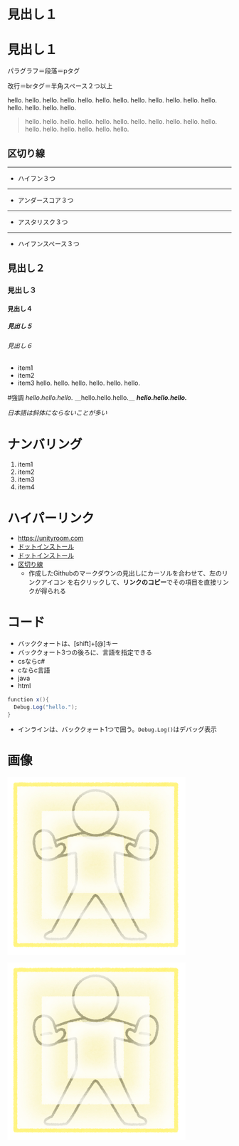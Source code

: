 # 見出し１

見出し１
===

パラグラフ＝段落＝pタグ

改行＝brタグ＝半角スペース２つ以上

hello. hello. hello. hello.
hello. hello. hello. hello.
hello. hello. hello. hello.
hello. hello. hello. hello.

> hello. hello. hello. hello. hello. hello.
hello. hello. hello. hello. hello. hello.
hello. hello. hello. hello. hello.

## 区切り線

---
- ハイフン３つ

___
- アンダースコア３つ

***

- アスタリスク３つ

- - -

- ハイフンスペース３つ

## 見出し２

### 見出し３

#### 見出し４

##### 見出し５

###### 見出し６

- item1
- item2
- item3
hello. hello.
hello. hello. hello. hello.




#強調
*hello.hello.hello.*
＿hello.hello.hello.＿
***hello.hello.hello.***

*日本語は斜体にならないことが多い*

# ナンバリング

1. item1
1. item2
1. item3
1. item4

# ハイパーリンク

- https://unityroom.com
- [ドットインストール](https://dotinstall.com)
- [ドットインストール](https://dotinstall.com "動画学習サイト")
- [区切り線](https://github.com/kai-machida/md-rensyu#区切り線)
  - 作成したGithubのマークダウンの見出しにカーソルを合わせて、左のリンクアイコン
  を右クリックして、**リンクのコピー**でその項目を直接リンクが得られる

# コード

- バッククォートは、[shift]+[@]キー
- バッククォート3つの後ろに、言語を指定できる
- csならc#
- cならc言語
- java
- html

```cs
function x(){
  Debug.Log("hello.");
}
```

- インラインは、バッククォート1つで囲う。`Debug.Log()`はデバッグ表示

# 画像

![画像](figure_barrier_plate.png "fromいらすとや")

[![画像](figure_barrier_plate.png "fromいらすとや")](https://www.irasutoya.com)
